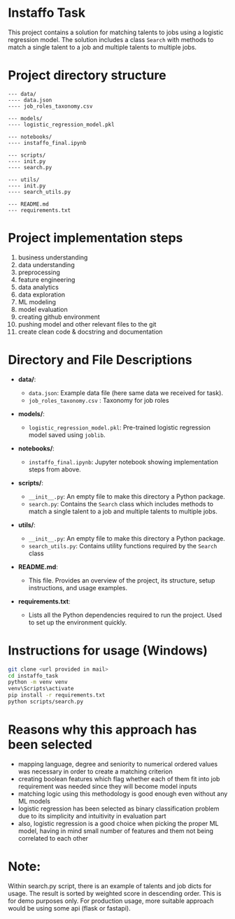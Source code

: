 # Instaffo Task

This project contains a solution for matching talents to jobs using a logistic regression model. The solution includes a class `Search` with methods to match a single talent to a job and multiple talents to multiple jobs.

# Project directory structure

```
--- data/
---- data.json
---- job_roles_taxonomy.csv

--- models/
---- logistic_regression_model.pkl

--- notebooks/
---- instaffo_final.ipynb

--- scripts/
---- init.py
---- search.py

--- utils/
---- init.py
---- search_utils.py

--- README.md
--- requirements.txt
```
# Project implementation steps

1) business understanding
2) data understanding
3) preprocessing
4) feature engineering
5) data analytics
6) data exploration
7) ML modeling
8) model evaluation
9) creating github environment
10) pushing model and other relevant files to the git
11) create clean code & docstring and documentation

# Directory and File Descriptions

- **data/**:
  - `data.json`: Example data file (here same data we received for task).
  - `job_roles_taxonomy.csv` : Taxonomy for job roles 

- **models/**:
  - `logistic_regression_model.pkl`: Pre-trained logistic regression model saved using `joblib`. 

- **notebooks/**:
  - `instaffo_final.ipynb`: Jupyter notebook showing implementation steps from above.

- **scripts/**:
  - `__init__.py`: An empty file to make this directory a Python package.
  - `search.py`: Contains the `Search` class which includes methods to match a single talent to a job and multiple talents to multiple jobs.

- **utils/**:
  - `__init__.py`: An empty file to make this directory a Python package.
  - `search_utils.py`: Contains utility functions required by the `Search` class

- **README.md**:
  - This file. Provides an overview of the project, its structure, setup instructions, and usage examples.

- **requirements.txt**:
  - Lists all the Python dependencies required to run the project. Used to set up the environment quickly.

# Instructions for usage (Windows)

```sh
git clone <url provided in mail>
cd instaffo_task
python -m venv venv
venv\Scripts\activate
pip install -r requirements.txt
python scripts/search.py
```
# Reasons why this approach has been selected

- mapping language, degree and seniority to numerical ordered values was necessary in order to create a matching criterion
- creating boolean features which flag whether each of them fit into job requirement was needed since they will become model inputs
- matching logic using this methodology is good enough even without any ML models
- logistic regression has been selected as binary classification problem due to its simplicity and intuitivity in evaluation part
- also, logistic regression is a good choice when picking the proper ML model, having in mind small number of features and them not being correlated to each other

# Note:

Within search.py script, there is an example of talents and job dicts for usage.
The result is sorted by weighted score in descending order.
This is for demo purposes only.
For production usage, more suitable approach would be using some api (flask or fastapi).
